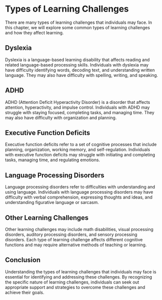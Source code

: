 Types of Learning Challenges
==========================================================================

There are many types of learning challenges that individuals may face. In this chapter, we will explore some common types of learning challenges and how they affect learning.

Dyslexia
--------

Dyslexia is a language-based learning disability that affects reading and related language-based processing skills. Individuals with dyslexia may have difficulty identifying words, decoding text, and understanding written language. They may also have difficulty with spelling, writing, and speaking.

ADHD
----

ADHD (Attention Deficit Hyperactivity Disorder) is a disorder that affects attention, hyperactivity, and impulse control. Individuals with ADHD may struggle with staying focused, completing tasks, and managing time. They may also have difficulty with organization and planning.

Executive Function Deficits
---------------------------

Executive function deficits refer to a set of cognitive processes that include planning, organization, working memory, and self-regulation. Individuals with executive function deficits may struggle with initiating and completing tasks, managing time, and regulating emotions.

Language Processing Disorders
-----------------------------

Language processing disorders refer to difficulties with understanding and using language. Individuals with language processing disorders may have difficulty with verbal comprehension, expressing thoughts and ideas, and understanding figurative language or sarcasm.

Other Learning Challenges
-------------------------

Other learning challenges may include math disabilities, visual processing disorders, auditory processing disorders, and sensory processing disorders. Each type of learning challenge affects different cognitive functions and may require alternative methods of teaching or learning.

Conclusion
----------

Understanding the types of learning challenges that individuals may face is essential for identifying and addressing these challenges. By recognizing the specific nature of learning challenges, individuals can seek out appropriate support and strategies to overcome these challenges and achieve their goals.

